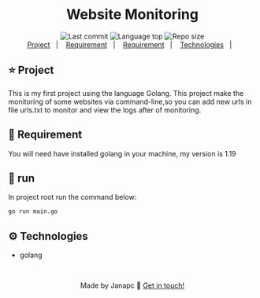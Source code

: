 <div align="center">
  <h1>Website Monitoring</h1>
  <img alt="Last commit" src="https://img.shields.io/github/last-commit/janapc/website-monitoring"/>
  <img alt="Language top" src="https://img.shields.io/github/languages/top/janapc/website-monitoring"/>
  <img alt="Repo size" src="https://img.shields.io/github/repo-size/janapc/website-monitoring"/>
</div>
<div align="center">
 <a href="#-project">Project</a>&nbsp;&nbsp;&nbsp;|&nbsp;&nbsp;&nbsp;
<a href="#-requirement">Requirement</a>&nbsp;&nbsp;&nbsp;|&nbsp;&nbsp;&nbsp;
<a href="#-runner">Requirement</a>&nbsp;&nbsp;&nbsp;|&nbsp;&nbsp;&nbsp;
<a href="#-technologies">Technologies</a>&nbsp;&nbsp;&nbsp;|&nbsp;&nbsp;&nbsp;
</div>

## ⭐️ Project

This is my first project using the language Golang.
This project make the monitoring of some websites via command-line,so you can add new urls in file urls.txt to monitor and view the logs after of monitoring.

## 📍 Requirement
You will need have installed golang in your machine, my version is 1.19

## 🚀 run
In project root run the command below:
```sh
go run main.go
```


## ⚙️ Technologies

- golang

<br>
<span align="center">

Made by Janapc 🤘 [Get in touch!](https://www.linkedin.com/in/janaina-pedrina/)

</span>
